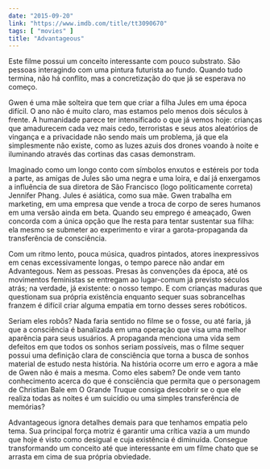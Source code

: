 ```yaml
---
date: "2015-09-20"
link: "https://www.imdb.com/title/tt3090670"
tags: [ "movies" ]
title: "Advantageous"
---
```

Este filme possui um conceito interessante com pouco substrato. São pessoas interagindo com uma pintura futurista ao fundo. Quando tudo termina, não há conflito, mas a concretização do que já se esperava no começo.

Gwen é uma mãe solteira que tem que criar a filha Jules em uma época difícil. O ano não é muito claro, mas estamos pelo menos dois séculos à frente. A humanidade parece ter intensificado o que já vemos hoje: crianças que amadurecem cada vez mais cedo, terroristas e seus atos aleatórios de vingança e a privacidade não sendo mais um problema, já que ela simplesmente não existe, como as luzes azuis dos drones voando à noite e iluminando através das cortinas das casas demonstram.

Imaginado como um longo conto com símbolos enxutos e estéreis por toda a parte, as amigas de Jules são uma negra e uma loira, e daí já enxergamos a influência de sua diretora de São Francisco (logo politicamente correta) Jennifer Phang. Jules é asiática, como sua mãe. Gwen trabalha em marketing, em uma empresa que vende a troca de corpo de seres humanos em uma versão ainda em beta. Quando seu emprego é ameaçado, Gwen concorda com a única opção que lhe resta para tentar sustentar sua filha: ela mesmo se submeter ao experimento e virar a garota-propaganda da transferência de consciência.

Com um ritmo lento, pouca música, quadros pintados, atores inexpressivos em cenas excessivamente longas, o tempo parece não andar em Advantegous. Nem as pessoas. Presas às convenções da época, até os movimentos feministas se entregam ao lugar-comum já previsto séculos atrás; na verdade, já existente: o nosso tempo. E com crianças maduras que questionam sua própria existência enquanto sequer suas sobrancelhas franzem é difícil criar alguma empatia em torno desses seres robóticos.

Seriam eles robôs? Nada faria sentido no filme se o fosse, ou até faria, já que a consciência é banalizada em uma operação que visa uma melhor aparência para seus usuários. A propaganda menciona uma vida sem defeitos em que todos os sonhos seriam possíveis, mas o filme sequer possui uma definição clara de consciência que torna a busca de sonhos material de estudo nesta história. Na história ocorre um erro e agora a mãe de Gwen não é mais a mesma. Como eles sabem? De onde vem tanto conhecimento acerca do que é consciência que permita que o personagem de Christian Bale em O Grande Truque consiga descobrir se o que ele realiza todas as noites é um suicídio ou uma simples transferência de memórias?

Advantageous ignora detalhes demais para que tenhamos empatia pelo tema. Sua principal força motriz é garantir uma crítica vazia a um mundo que hoje é visto como desigual e cuja existência é diminuída. Consegue transformando um conceito até que interessante em um filme chato que se arrasta em cima de sua própria obviedade.

